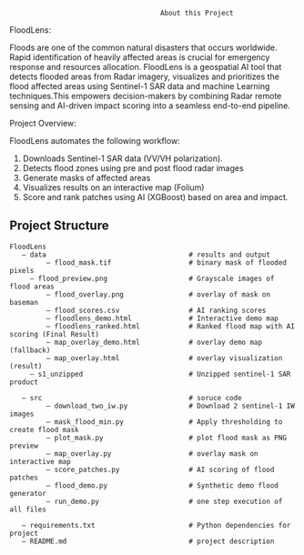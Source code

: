                                          About this Project

FloodLens:

Floods are one of the common natural disasters that occurs worldwide. Rapid identification of heavily affected areas is crucial for emergency response and resources allocation.
FloodLens is a geospatial AI tool that detects flooded areas from Radar imagery, visualizes and prioritizes the flood affected areas using Sentinel-1 SAR data and machine Learning techniques.This empowers decision-makers by combining Radar remote sensing and AI-driven impact scoring into a seamless end-to-end pipeline.


Project Overview:

FloodLens automates the following workflow:

1. Downloads Sentinel-1 SAR data (VV/VH polarization).
2. Detects flood zones using pre and post flood radar images
3. Generate masks of affected areas
4. Visualizes results on an interactive map (Folium)
5. Score and rank patches using AI (XGBoost) based on area and impact.

## Project Structure

```
FloodLens
   — data                                   # results and output
         — flood_mask.tif 			        # binary mask of flooded pixels
	 — flood_preview.png                    # Grayscale images of flood areas
         — flood_overlay.png                # overlay of mask on baseman
         — flood_scores.csv                 # AI ranking scores      
         — floodlens_demo.html              # Interactive demo map
         — floodlens_ranked.html            # Ranked flood map with AI scoring (Final Result)
         — map_overlay_demo.html            # overlay demo map (fallback)
         — map_overlay.html                 # overlay visualization (result)  
	 — s1_unzipped                          # Unzipped sentinel-1 SAR product

   — src                                    # soruce code
         — download_two_iw.py               # Download 2 sentinel-1 IW images
         — mask_flood_min.py                # Apply thresholding to create flood mask
         — plot_mask.py                     # plot flood mask as PNG preview
         — map_overlay.py                   # overlay mask on interactive map
         — score_patches.py                 # AI scoring of flood patches
         — flood_demo.py                    # Synthetic demo flood generator
         — run_demo.py                      # one step execution of all files

   — requirements.txt                       # Python dependencies for project
   — README.md                              # project description
